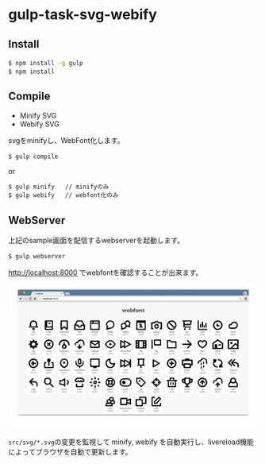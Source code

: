 # gulp-task-svg-webify

## Install

```bash
$ npm install -g gulp
$ npm install
```

## Compile

- Minify SVG
- Webify SVG

svgをminifyし、WebFont化します。

```bash
$ gulp compile
```

or

```bash
$ gulp minify   // minifyのみ
$ gulp webify   // webfont化のみ
```

## WebServer

上記のsample画面を配信するwebserverを起動します。

```bash
$ gulp webserver
```

[http://localhost:8000](http://localhost:8000) でwebfontを確認することが出来ます。

![sample](https://raw.githubusercontent.com/YuG1224/gulp-task-svg-webify/master/doc/sample.png)

`src/svg/*.svg`の変更を監視して minify, webify を自動実行し、livereload機能によってブラウザを自動で更新します。
